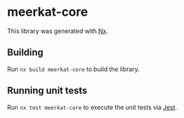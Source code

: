 # meerkat-core

This library was generated with [Nx](https://nx.dev).

## Building

Run `nx build meerkat-core` to build the library.

## Running unit tests

Run `nx test meerkat-core` to execute the unit tests via [Jest](https://jestjs.io).
